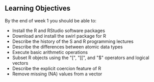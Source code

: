 ## Learning Objectives

By the end of week 1 you should be able to:

- Install the R and RStudio software packages
- Download and install the swirl package for R
- Describe the history of the S and R programming lectures
- Describe the differences between atomic data types
- Execute basic arithmetic operations
- Subset R objects using the "[", "[[", and "$" operators and logical vectors
- Describe the explicit coercion feature of R
- Remove missing (NA) values from a vector